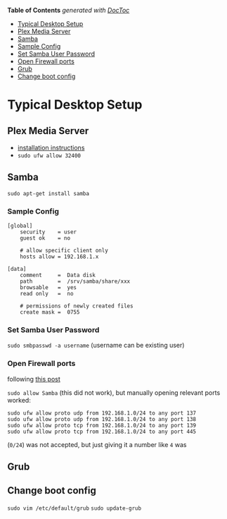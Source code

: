 **Table of Contents**  *generated with [DocToc](http://doctoc.herokuapp.com/)*

- [Typical Desktop Setup](#typical-desktop-setup)
- [Plex Media Server](#plex-media-server)
- [Samba](#samba)
- [Sample Config](#sample-config)
- [Set Samba User Password](#set-samba-user-password)
- [Open Firewall ports](#open-firewall-ports)
- [Grub](#grub)
- [Change boot config](#change-boot-config)

# Typical Desktop Setup

## Plex Media Server
- [installation instructions](http://forums.plexapp.com/index.php/topic/26727-how-to-plex-media-server-on-ubuntu/)
- `sudo ufw allow 32400`

## Samba

`sudo apt-get install samba`

### Sample Config

    [global]
        security    = user
        guest ok    = no

        # allow specific client only
        hosts allow = 192.168.1.x

    [data]
        comment     =  Data disk 
        path        =  /srv/samba/share/xxx
        browsable   =  yes
        read only   =  no

        # permissions of newly created files
        create mask =  0755

### Set Samba User Password

`sudo smbpasswd -a username` (username can be existing user)

### Open Firewall ports

following [this post](http://ubuntuforums.org/showthread.php?t=806000)
 
`sudo allow Samba` (this did not work), but manually opening relevant ports worked:

    sudo ufw allow proto udp from 192.168.1.0/24 to any port 137
    sudo ufw allow proto udp from 192.168.1.0/24 to any port 138
    sudo ufw allow proto tcp from 192.168.1.0/24 to any port 139
    sudo ufw allow proto tcp from 192.168.1.0/24 to any port 445

(`0/24`) was not accepted, but just giving it a number like `4` was

## Grub

## Change boot config

`sudo vim /etc/default/grub`
`sudo update-grub`
